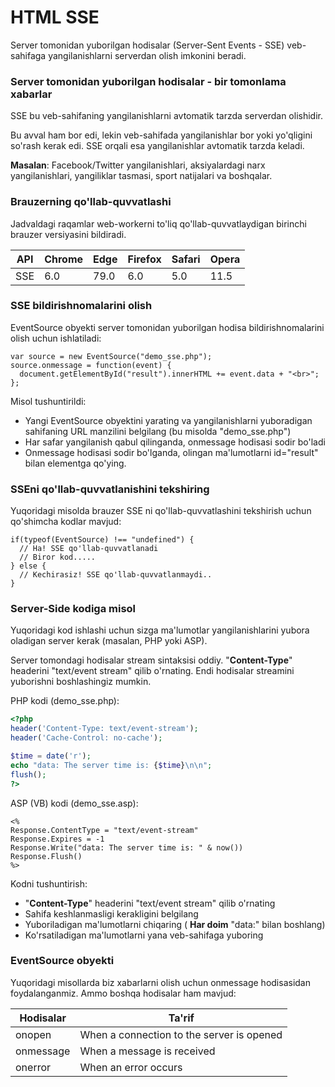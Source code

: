 # HTML SSE

Server tomonidan yuborilgan hodisalar (Server-Sent Events - SSE) veb-sahifaga yangilanishlarni serverdan olish imkonini beradi.

### Server tomonidan yuborilgan hodisalar - bir tomonlama xabarlar

SSE bu veb-sahifaning yangilanishlarni avtomatik tarzda serverdan olishidir.

Bu avval ham bor edi, lekin veb-sahifada yangilanishlar bor yoki yo'qligini so'rash kerak edi. SSE orqali esa yangilanishlar avtomatik tarzda keladi.

**Masalan**: Facebook/Twitter yangilanishlari, aksiyalardagi narx yangilanishlari, yangiliklar tasmasi, sport natijalari va boshqalar.

### Brauzerning qo'llab-quvvatlashi

Jadvaldagi raqamlar web-workerni to'liq qo'llab-quvvatlaydigan birinchi brauzer versiyasini bildiradi.

| API | Chrome | Edge | Firefox | Safari | Opera |
| --- | ------ | ---- | ------- | ------ | ----- |
| SSE | 6.0    | 79.0 | 6.0     | 5.0    | 11.5  |

### SSE bildirishnomalarini olish

EventSource obyekti server tomonidan yuborilgan hodisa bildirishnomalarini olish uchun ishlatiladi:

```
var source = new EventSource("demo_sse.php");
source.onmessage = function(event) {
  document.getElementById("result").innerHTML += event.data + "<br>";
};
```

Misol tushuntirildi:

* Yangi EventSource obyektini yarating va yangilanishlarni yuboradigan sahifaning URL manzilini belgilang (bu misolda "demo\_sse.php")
* Har safar yangilanish qabul qilinganda, onmessage hodisasi sodir bo'ladi
* Onmessage hodisasi sodir bo'lganda, olingan ma'lumotlarni id="result" bilan elementga qo'ying.

### SSEni qo'llab-quvvatlanishini tekshiring

Yuqoridagi misolda brauzer SSE ni qo'llab-quvvatlashini tekshirish uchun qo'shimcha kodlar mavjud:

```
if(typeof(EventSource) !== "undefined") {
  // Ha! SSE qo'llab-quvvatlanadi
  // Biror kod.....
} else {
  // Kechirasiz! SSE qo'llab-quvvatlanmaydi..
}
```

### Server-Side kodiga misol

Yuqoridagi kod ishlashi uchun sizga ma'lumotlar yangilanishlarini yubora oladigan server kerak (masalan, PHP yoki ASP).

Server tomondagi hodisalar stream sintaksisi oddiy. "**Content-Type**" headerini "text/event stream" qilib o'rnating. Endi hodisalar streamini yuborishni boshlashingiz mumkin.

PHP kodi (demo\_sse.php):

```php
<?php
header('Content-Type: text/event-stream');
header('Cache-Control: no-cache');

$time = date('r');
echo "data: The server time is: {$time}\n\n";
flush();
?>
```

ASP (VB) kodi (demo\_sse.asp):

```aspnet
<%
Response.ContentType = "text/event-stream"
Response.Expires = -1
Response.Write("data: The server time is: " & now())
Response.Flush()
%>
```

Kodni tushuntirish:

* "**Content-Type**" headerini "text/event stream" qilib o'rnating
* Sahifa keshlanmasligi kerakligini belgilang
* Yuboriladigan ma'lumotlarni chiqaring ( **Har doim** "data:" bilan boshlang)
* Ko'rsatiladigan ma'lumotlarni yana veb-sahifaga yuboring

### EventSource obyekti

Yuqoridagi misollarda biz xabarlarni olish uchun onmessage hodisasidan foydalanganmiz. Ammo boshqa hodisalar ham mavjud:

| Hodisalar | Ta'rif                                    |
| --------- | ----------------------------------------- |
| onopen    | When a connection to the server is opened |
| onmessage | When a message is received                |
| onerror   | When an error occurs                      |
